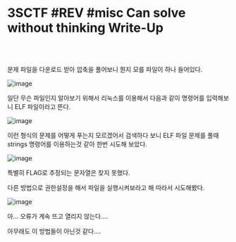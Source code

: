 <!DOCTYPE html>
<html>
<head>
        <link rel="stylesheet" type="text/css" href="sytle.css">
</head>
<body>
        <h1>3SCTF #REV #misc Can solve without thinking Write-Up</h1>
</body>
<br>
<br>
</html>

문제 파일을 다운로드 받아 압축을 풀어보니 뭔지 모를 파일이 하나 들어있다.

![image](https://github.com/user-attachments/assets/6e16c643-69ed-40aa-b3c5-d6304cc117a3)

일단 무슨 파일인지 알아보기 위해서 리눅스를 이용해서 다음과 같이 명령어를 입력해보니 ELF 파일이라고 뜬다.

![image](https://github.com/user-attachments/assets/e23688b9-cb07-4648-9da3-a66b8938ac3d)

이런 형식의 문제를 어떻게 푸는지 모르겠어서 검색하다 보니 ELF 파일 문제를 풀때 strings 명령어를 이용하는것 같아 한번 시도해 보았다.

![image](https://github.com/user-attachments/assets/5540562e-f47c-430e-b505-d3ab5d633ec9)

특별히 FLAG로 추정되는 문자열은 찾지 못했다.

다른 방법으로 권한설정을 해서 파일을 실행시켜보라고 해 따라서 시도해봤다.

![image](https://github.com/user-attachments/assets/cdbb32f6-6d1e-4605-b7a1-4b92343efd06)

아... 오류가 계속 뜨고 열리지 않는다....

아무래도 이 방법들이 아닌것 같다....
